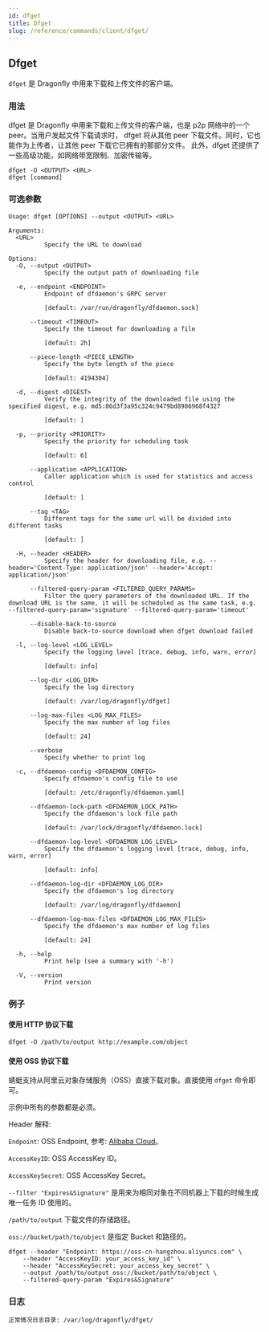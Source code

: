 ```yaml
---
id: dfget
title: Dfget
slug: /reference/commands/client/dfget/
---
```


## Dfget

`dfget` 是 Dragonfly 中用来下载和上传文件的客户端。

### 用法

dfget 是 Dragonfly 中用来下载和上传文件的客户端，也是 p2p 网络中的一个 peer。当用户发起文件下载请求时，
dfget 将从其他 peer 下载文件。同时，它也能作为上传者，让其他 peer 下载它已拥有的那部分文件。
此外，dfget 还提供了一些高级功能，如网络带宽限制、加密传输等。

```shell
dfget -O <OUTPUT> <URL>
dfget [command]
```

### 可选参数

<!-- markdownlint-disable -->

```text
Usage: dfget [OPTIONS] --output <OUTPUT> <URL>

Arguments:
  <URL>
          Specify the URL to download

Options:
  -O, --output <OUTPUT>
          Specify the output path of downloading file

  -e, --endpoint <ENDPOINT>
          Endpoint of dfdaemon's GRPC server

          [default: /var/run/dragonfly/dfdaemon.sock]

      --timeout <TIMEOUT>
          Specify the timeout for downloading a file

          [default: 2h]

      --piece-length <PIECE_LENGTH>
          Specify the byte length of the piece

          [default: 4194304]

  -d, --digest <DIGEST>
          Verify the integrity of the downloaded file using the specified digest, e.g. md5:86d3f3a95c324c9479bd8986968f4327

          [default: ]

  -p, --priority <PRIORITY>
          Specify the priority for scheduling task

          [default: 6]

      --application <APPLICATION>
          Caller application which is used for statistics and access control

          [default: ]

      --tag <TAG>
          Different tags for the same url will be divided into different tasks

          [default: ]

  -H, --header <HEADER>
          Specify the header for downloading file, e.g. --header='Content-Type: application/json' --header='Accept: application/json'

      --filtered-query-param <FILTERED_QUERY_PARAMS>
          Filter the query parameters of the downloaded URL. If the download URL is the same, it will be scheduled as the same task, e.g. --filtered-query-param='signature' --filtered-query-param='timeout'

      --disable-back-to-source
          Disable back-to-source download when dfget download failed

  -l, --log-level <LOG_LEVEL>
          Specify the logging level [trace, debug, info, warn, error]

          [default: info]

      --log-dir <LOG_DIR>
          Specify the log directory

          [default: /var/log/dragonfly/dfget]

      --log-max-files <LOG_MAX_FILES>
          Specify the max number of log files

          [default: 24]

      --verbose
          Specify whether to print log

  -c, --dfdaemon-config <DFDAEMON_CONFIG>
          Specify dfdaemon's config file to use

          [default: /etc/dragonfly/dfdaemon.yaml]

      --dfdaemon-lock-path <DFDAEMON_LOCK_PATH>
          Specify the dfdaemon's lock file path

          [default: /var/lock/dragonfly/dfdaemon.lock]

      --dfdaemon-log-level <DFDAEMON_LOG_LEVEL>
          Specify the dfdaemon's logging level [trace, debug, info, warn, error]

          [default: info]

      --dfdaemon-log-dir <DFDAEMON_LOG_DIR>
          Specify the dfdaemon's log directory

          [default: /var/log/dragonfly/dfdaemon]

      --dfdaemon-log-max-files <DFDAEMON_LOG_MAX_FILES>
          Specify the dfdaemon's max number of log files

          [default: 24]

  -h, --help
          Print help (see a summary with '-h')

  -V, --version
          Print version
```

<!-- markdownlint-restore -->

### 例子

#### 使用 HTTP 协议下载

```text
dfget -O /path/to/output http://example.com/object
```

#### 使用 OSS 协议下载

蜻蜓支持从阿里云对象存储服务（OSS）直接下载对象。直接使用 `dfget` 命令即可。

示例中所有的参数都是必须。

Header 解释:

`Endpoint`: OSS Endpoint, 参考: [Alibaba Cloud](https://www.alibabacloud.com/help/en/object-storage-service/latest/regions-and-endpoints)。

`AccessKeyID`: OSS AccessKey ID。

`AccessKeySecret`: OSS AccessKey Secret。

`--filter "Expires&Signature"` 是用来为相同对象在不同机器上下载的时候生成唯一任务 ID 使用的。

`/path/to/output` 下载文件的存储路径。

`oss://bucket/path/to/object` 是指定 Bucket 和路径的。

```shell
dfget --header "Endpoint: https://oss-cn-hangzhou.aliyuncs.com" \
    --header "AccessKeyID: your_access_key_id" \
    --header "AccessKeySecret: your_access_key_secret" \
    --output /path/to/output oss://bucket/path/to/object \
    --filtered-query-param "Expires&Signature"
```

### 日志

```text
正常情况日志目录: /var/log/dragonfly/dfget/
```
